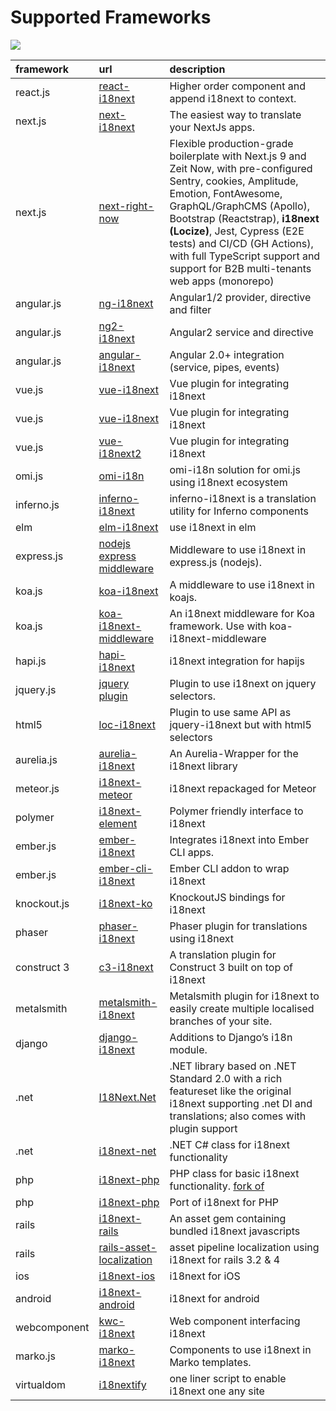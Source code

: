 # Supported Frameworks

![](../.gitbook/assets/i18next-ecosystem.jpg)

| framework | url | description |
| :--- | :--- | :--- |
| react.js | [react-i18next](https://github.com/i18next/react-i18next) | Higher order component and append i18next to context. |
| next.js | [next-i18next](https://github.com/isaachinman/next-i18next) | The easiest way to translate your NextJs apps. |
| next.js | [next-right-now](https://github.com/UnlyEd/next-right-now) | Flexible production-grade boilerplate with Next.js 9 and Zeit Now, with pre-configured Sentry, cookies, Amplitude, Emotion, FontAwesome, GraphQL/GraphCMS (Apollo), Bootstrap (Reactstrap), **i18next (Locize)**, Jest, Cypress (E2E tests) and CI/CD (GH Actions), with full TypeScript support and support for B2B multi-tenants web apps (monorepo) |
| angular.js | [ng-i18next](https://github.com/i18next/ng-i18next) | Angular1/2 provider, directive and filter |
| angular.js | [ng2-i18next](https://github.com/actimeo/ng2-i18next) | Angular2 service and directive |
| angular.js | [angular-i18next](https://github.com/Romanchuk/angular-i18next) | Angular 2.0+ integration \(service, pipes, events\) |
| vue.js | [vue-i18next](https://github.com/rse/vue-i18next) | Vue plugin for integrating i18next |
| vue.js | [vue-i18next](https://github.com/panter/vue-i18next) | Vue plugin for integrating i18next |
| vue.js | [vue-i18next2](https://github.com/bluelovers/vue-i18next2) | Vue plugin for integrating i18next |
| omi.js | [omi-i18n](https://github.com/i18next/omi-i18n) | omi-i18n solution for omi.js using i18next ecosystem |
| inferno.js | [inferno-i18next](https://www.npmjs.com/package/inferno-i18next) | inferno-i18next is a translation utility for Inferno components |
| elm | [elm-i18next](https://github.com/ChristophP/elm-i18next) | use i18next in elm |
| express.js | [nodejs express middleware](https://github.com/i18next/i18next-express-middleware) | Middleware to use i18next in express.js \(nodejs\). |
| koa.js | [koa-i18next](https://github.com/sunfuze/koa-i18next) | A middleware to use i18next in koajs. |
| koa.js | [koa-i18next-middleware](https://github.com/lxzxl/koa-i18next-middleware) | An i18next middleware for Koa framework. Use with koa-i18next-middleware |
| hapi.js | [hapi-i18next](https://github.com/kenkouot/hapi-i18next) | i18next integration for hapijs |
| jquery.js | [jquery plugin](https://github.com/i18next/jquery-i18next) | Plugin to use i18next on jquery selectors. |
| html5 | [loc-i18next](https://github.com/mthh/loc-i18next) | Plugin to use same API as jquery-i18next but with html5 selectors |
| aurelia.js | [aurelia-i18next](https://github.com/aurelia/i18n) | An Aurelia-Wrapper for the i18next library |
| meteor.js | [i18next-meteor](https://github.com/ckir/i18next-meteor) | i18next repackaged for Meteor |
| polymer | [i18next-element](https://github.com/Polymer/i18next-element) | Polymer friendly interface to i18next |
| ember.js | [ember-i18next](https://github.com/OCTRI/ember-i18next) | Integrates i18next into Ember CLI apps. |
| ember.js | [ember-cli-i18next](https://github.com/recipher/ember-cli-i18next) | Ember CLI addon to wrap i18next |
| knockout.js | [i18next-ko](https://github.com/leMaik/i18next-ko) | KnockoutJS bindings for i18next |
| phaser | [phaser-i18next](https://github.com/orange-games/phaser-i18next) | Phaser plugin for translations using i18next |
| construct 3 | [c3-i18next](https://github.com/nagyv/c3-i18next/) | A translation plugin for Construct 3 built on top of i18next |
| metalsmith | [metalsmith-i18next](https://github.com/macprog-guy/metalsmith-i18next) | Metalsmith plugin for i18next to easily create multiple localised branches of your site. |
| django | [django-i18next](http://pythonhosted.org/django-i18next/) | Additions to Django’s i18n module. |
| .net | [I18Next.Net](https://github.com/DarkLiKally/I18Next.Net) | .NET library based on .NET Standard 2.0 with a rich featureset like the original i18next supporting .net DI and translations; also comes with plugin support |
| .net | [i18next-net](https://github.com/leonardobaggio/i18next-net) | .NET C\# class for i18next functionality |
| php | [i18next-php](https://github.com/Acceptd/i18next-php) | PHP class for basic i18next functionality. [fork of](https://github.com/Mika-/i18next-php) |
| php | [i18next-php](https://github.com/pkly/i18next-php) | Port of i18next for PHP |
| rails | [i18next-rails](https://github.com/roblander/i18next-rails) | An asset gem containing bundled i18next javascripts |
| rails | [rails-asset-localization](https://github.com/nicolai86/rails-asset-localization) | asset pipeline localization using i18next for rails 3.2 & 4 |
| ios | [i18next-ios](https://github.com/i18next/i18next-ios) | i18next for iOS |
| android | [i18next-android](https://github.com/i18next/i18next-android) | i18next for android |
| webcomponent | [kwc-i18next](https://github.com/successk/kwc-i18next) | Web component interfacing i18next |
| marko.js | [marko-i18next](https://github.com/gunjam/marko-i18next) | Components to use i18next in Marko templates. |
| virtualdom | [i18nextify](https://github.com/i18next/i18nextify) | one liner script to enable i18next one any site |

